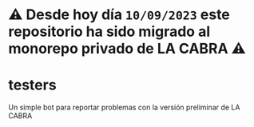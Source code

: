 # ⚠ Desde hoy día `10/09/2023` este repositorio ha sido migrado al monorepo privado de LA CABRA ⚠

# testers
Un simple bot para reportar problemas con la versión preliminar de LA CABRA
